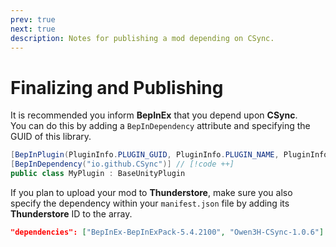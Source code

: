 ```yaml
---
prev: true
next: true
description: Notes for publishing a mod depending on CSync.
---
```


# Finalizing and Publishing
It is recommended you inform **BepInEx** that you depend upon **CSync**.<br>
You can do this by adding a `BepInDependency` attribute and specifying the GUID of this library. 

```cs
[BepInPlugin(PluginInfo.PLUGIN_GUID, PluginInfo.PLUGIN_NAME, PluginInfo.PLUGIN_VERSION)]
[BepInDependency("io.github.CSync")] // [!code ++]
public class MyPlugin : BaseUnityPlugin
```

If you plan to upload your mod to **Thunderstore**, make sure you also specify the dependency within your `manifest.json` file by adding its **Thunderstore** ID to the array.
```json
"dependencies": ["BepInEx-BepInExPack-5.4.2100", "Owen3H-CSync-1.0.6"]
```